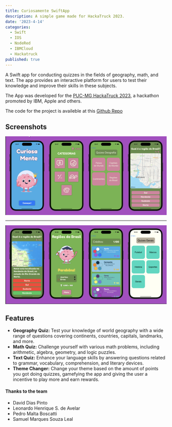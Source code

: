 ```yaml
---
title: Curiosamente SwiftApp
description: A simple game made for HackaTruck 2023.
date: '2023-4-14'
categories:
  - Swift
  - IOS
  - NodeRed
  - IBMCloud
  - Hackatruck
published: true
---
```



A Swift app for conducting quizzes in the fields of geography, math, and text. The app provides an interactive platform for users to test their knowledge and improve their skills in these subjects.

The App was developed for the [PUC-MG HackaTruck 2023](https://hackatruck.com.br/area/Home/O+Projeto/Apresenta%C3%A7%C3%A3o/), a hackathon promoted by IBM, Apple and others.

The code for the project is availeble at this [Github Repo](https://github.com/andre-brandao/curiosamente)

## Screenshots
![Curiosamente](https://github.com/andre-brandao/curiosamente/blob/main/Imagens/app1.png?raw=true)

---

![Curiosamente](https://github.com/andre-brandao/curiosamente/blob/main/Imagens/app2.png?raw=true)

## Features

- **Geography Quiz:** Test your knowledge of world geography with a wide range of questions covering continents, countries, capitals, landmarks, and more.
- **Math Quiz:** Challenge yourself with various math problems, including arithmetic, algebra, geometry, and logic puzzles.
- **Text Quiz:** Enhance your language skills by answering questions related to grammar, vocabulary, comprehension, and literary devices.
- **Theme Changer:** Change your theme based on the amount of points you got doing quizzes, gamefying the app and giving the user a incentive to play more and earn rewards.

#### Thanks to the team

- David Dias Pinto
- Leonardo Henrique S. de Avelar
- Pedro Malta Boscatti
- Samuel Marques Souza Leal